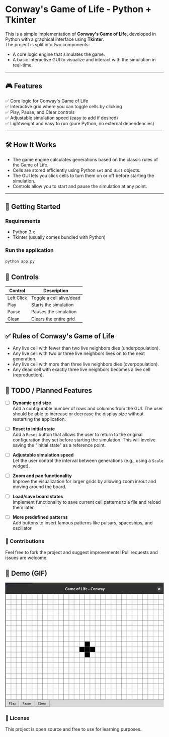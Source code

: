 # Conway's Game of Life - Python + Tkinter

This is a simple implementation of **Conway's Game of Life**, developed in Python with a graphical interface using **Tkinter**.  
The project is split into two components:  
- A core logic engine that simulates the game.  
- A basic interactive GUI to visualize and interact with the simulation in real-time.

---

## 🎮 Features

✅ Core logic for Conway's Game of Life  
✅ Interactive grid where you can toggle cells by clicking  
✅ Play, Pause, and Clear controls  
✅ Adjustable simulation speed (easy to add if desired)  
✅ Lightweight and easy to run (pure Python, no external dependencies)

---

## 🛠️ How It Works

- The game engine calculates generations based on the classic rules of the Game of Life.  
- Cells are stored efficiently using Python `set` and `dict` objects.  
- The GUI lets you click cells to turn them on or off before starting the simulation.  
- Controls allow you to start and pause the simulation at any point.

---

## 🚀 Getting Started

### Requirements
- Python 3.x  
- Tkinter (usually comes bundled with Python)

### Run the application
```bash
python app.py
```

## 🎨 Controls

| Control    | Description                      |
|------------|----------------------------------|
| Left Click | Toggle a cell alive/dead         |
| Play       | Starts the simulation            |
| Pause      | Pauses the simulation            |
| Clean      | Clears the entire grid           |

## ✅ Rules of Conway's Game of Life

- Any live cell with fewer than two live neighbors dies (underpopulation).
- Any live cell with two or three live neighbors lives on to the next generation.
- Any live cell with more than three live neighbors dies (overpopulation).
- Any dead cell with exactly three live neighbors becomes a live cell (reproduction).

## 🚧 TODO / Planned Features

- [ ] **Dynamic grid size**  
  Add a configurable number of rows and columns from the GUI. The user should be able to increase or decrease the display size without restarting the application.

- [ ] **Reset to initial state**  
  Add a `Reset` button that allows the user to return to the original configuration they set before starting the simulation. This will involve saving the "initial state" as a reference point.

- [ ] **Adjustable simulation speed**  
  Let the user control the interval between generations (e.g., using a `Scale` widget).

- [ ] **Zoom and pan functionality**  
  Improve the visualization for larger grids by allowing zoom in/out and moving around the board.

- [ ] **Load/save board states**  
  Implement functionality to save current cell patterns to a file and reload them later.

- [ ] **More predefined patterns**  
  Add buttons to insert famous patterns like pulsars, spaceships, and oscillator

### 🤝 Contributions

Feel free to fork the project and suggest improvements!
Pull requests and issues are welcome.

## 🎥 Demo (GIF)

![Game of Life Demo](demo.gif)

### 📝 License

This project is open source and free to use for learning purposes.
